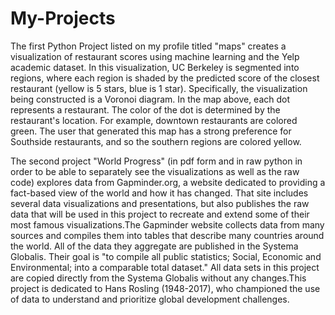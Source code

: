 # My-Projects
The first Python Project listed on my profile titled "maps" creates a visualization of restaurant scores using machine learning and the Yelp academic dataset. In this visualization, UC Berkeley is segmented into regions, where each region is shaded by the predicted score of the closest restaurant (yellow is 5 stars, blue is 1 star). Specifically, the visualization being constructed is a Voronoi diagram. In the map above, each dot represents a restaurant. The color of the dot is determined by the restaurant's location. For example, downtown restaurants are colored green. The user that generated this map has a strong preference for Southside restaurants, and so the southern regions are colored yellow.

The second project "World Progress" (in pdf form and in raw python in order to be able to separately see the visualizations as well as the raw code) explores data from Gapminder.org, a website dedicated to providing a fact-based view of the world and how it has changed. That site includes several data visualizations and presentations, but also publishes the raw data that will be used in this project to recreate and extend some of their most famous visualizations.The Gapminder website collects data from many sources and compiles them into tables that describe many countries around the world. All of the data they aggregate are published in the Systema Globalis. Their goal is "to compile all public statistics; Social, Economic and Environmental; into a comparable total dataset." All data sets in this project are copied directly from the Systema Globalis without any changes.This project is dedicated to Hans Rosling (1948-2017), who championed the use of data to understand and prioritize global development challenges.
